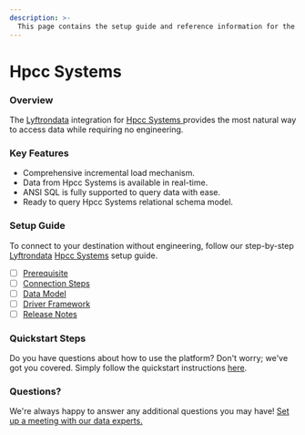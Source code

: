 ```yaml
---
description: >-
  This page contains the setup guide and reference information for the Hpcc Systems source connector.
---
```


# Hpcc Systems

### Overview

The [Lyftrondata](https://www.lyftrondata.com/) integration for [Hpcc Systems](https://www.lyftrondata.com/integration/hpcc-systems/)[ ](https://www.lyftrondata.com/integration/hpcc-systems/)provides the most natural way to access data while requiring no engineering.

### Key Features

* Comprehensive incremental load mechanism.
* Data from Hpcc Systems is available in real-time.&#x20;
* ANSI SQL is fully supported to query data with ease.
* Ready to query Hpcc Systems relational schema model.

### Setup Guide

To connect to your destination without engineering, follow our step-by-step [Lyftrondata](https://www.lyftrondata.com/)  [Hpcc Systems](https://www.lyftrondata.com/integration/hpcc-systems/) setup guide.

* [ ] [Prerequisite](../../technology-analytics/hpcc-systems/prerequisite.md)
* [ ] [Connection Steps](../../technology-analytics/hpcc-systems/connection-steps.md)
* [ ] [Data Model](../../technology-analytics/hpcc-systems/data-model/)
* [ ] [Driver Framework](../../technology-analytics/hpcc-systems/driver-framework/)
* [ ] [Release Notes](../../technology-analytics/hpcc-systems/release-notes.md)

### Quickstart Steps

Do you have questions about how to use the platform? Don't worry; we've got you covered. Simply follow the quickstart instructions [here](../../../quickstart-steps.md).

### Questions? <a href="#questions" id="questions"></a>

We're always happy to answer any additional questions you may have! [Set up a meeting with our data experts.](https://www.lyftrondata.com/book-a-meeting/)

